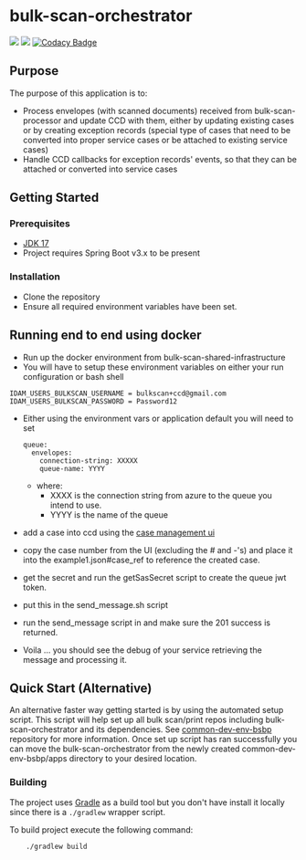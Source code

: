 # bulk-scan-orchestrator

![](https://github.com/hmcts/bulk-scan-orchestrator/workflows/CI/badge.svg)
[![](https://github.com/hmcts/bulk-scan-orchestrator/workflows/Publish%20Swagger%20Specs/badge.svg)](https://hmcts.github.io/reform-api-docs/swagger.html?url=https://hmcts.github.io/reform-api-docs/specs/bulk-scan-orchestrator.json)
[![Codacy Badge](https://api.codacy.com/project/badge/Grade/e9272daf4b714e4f95280916e763b6b2)](https://www.codacy.com/app/HMCTS/bulk-scan-orchestrator)

## Purpose

The purpose of this application is to:
- Process envelopes (with scanned documents) received from bulk-scan-processor and update CCD with them, either by
updating existing cases or by creating exception records (special type of cases that need to be converted into proper
service cases or be attached to existing service cases)
- Handle CCD callbacks for exception records' events, so that they can be attached or converted into service cases

## Getting Started
### Prerequisites

- [JDK 17](https://www.oracle.com/java)
- Project requires Spring Boot v3.x to be present

### Installation
- Clone the repository
- Ensure all required environment variables have been set.

## Running end to end using docker
- Run up the docker environment from bulk-scan-shared-infrastructure
- You will have to setup these environment variables on either your
run configuration or bash shell
```
IDAM_USERS_BULKSCAN_USERNAME = bulkscan+ccd@gmail.com
IDAM_USERS_BULKSCAN_PASSWORD = Password12
```

- Either using the environment vars or application default you will need to set
  ```
  queue:
    envelopes:
      connection-string: XXXXX
      queue-name: YYYY
  ```
  - where:
    - XXXX is the connection string from azure to the queue you intend to use.
    - YYYY is the name of the queue

- add a case into ccd using the [case management ui](http://localhost:3451)
- copy the case number from the UI (excluding the # and -'s) and place it into the example1.json#case_ref to reference the created case.
- get the secret and run the getSasSecret script to create the queue jwt token.
- put this in the send_message.sh script
- run the send_message script in and make sure the 201 success is returned.
- Voila ... you should see the debug of your service retrieving the message and processing it.


## Quick Start (Alternative)
An alternative faster way getting started is by using the automated setup script. This script will help set up all
bulk scan/print repos including bulk-scan-orchestrator and its dependencies.
See [common-dev-env-bsbp](https://github.com/hmcts/common-dev-env-bsbp) repository for more information.
Once set up script has ran successfully you can move the bulk-scan-orchestrator from the newly created
common-dev-env-bsbp/apps directory to your desired location.

### Building

The project uses [Gradle](https://gradle.org) as a build tool but you don't have install it locally since there is a
`./gradlew` wrapper script.

To build project execute the following command:

```bash
    ./gradlew build
```

